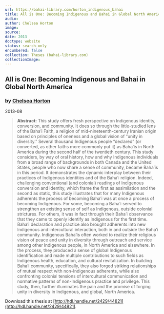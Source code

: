```yaml
---
url: https://bahai-library.com/horton_indigenous_bahai
title: All is One: Becoming Indigenous and Bahai in Global North America
audio: 
author: Chelsea Horton
image: 
source: 
date: 2013
doctype: website
status: search-only
encumbered: false
collection: Theses (bahai-library.com)
collectionImage: 
---
```



## All is One: Becoming Indigenous and Bahai in Global North America

### by [Chelsea Horton](https://bahai-library.com/author/Chelsea+Horton)

2013-08


> **Abstract:** This study offers fresh perspective on Indigenous identity, conversion, and community. It does so through the little-studied lens of the Baha’i Faith, a religion of mid-nineteenth-century Iranian origin based on principles of oneness and a global vision of “unity in diversity.” Several thousand Indigenous people “declared” (or converted, as other faiths more commonly put it) as Baha’is in North America during the second half of the twentieth century. This study considers, by way of oral history, how and why Indigenous individuals from a broad range of backgrounds in both Canada and the United States, people who now share a sense of community, became Baha’is in this period. It demonstrates the dynamic interplay between their practices of Indigenous identities and of the Baha’i religion. Indeed, challenging conventional (and colonial) readings of Indigenous conversion and identity, which frame the first as assimilation and the second as static, this study illustrates that for many Indigenous adherents the process of becoming Baha’i was at once a process of becoming Indigenous. For some, becoming a Baha’i served to strengthen an existing sense of self as Indigenous, outside colonial strictures. For others, it was in fact through their Baha’i observance that they came to openly identify as Indigenous for the first time. Baha’i declaration and practice also brought adherents into new Indigenous and intercultural interaction, both in and outside the Baha’i community. Indigenous Baha’is often worked to realize their religious vision of peace and unity in diversity through outreach and service among other Indigenous people, in North America and elsewhere. In the process, they produced a sense of global Indigenous identification and made multiple contributions to such fields as Indigenous health, education, and cultural revitalization. In building Baha’i community, specifically, they also forged striking relationships of mutual respect with non-Indigenous adherents, while also confronting colonial tensions of intercultural communication and normative patterns of non-Indigenous practice and privilege. This study, then, further illuminates the pain and the promise of forging unity in diversity in Indigenous, and global, North America.

Download this thesis at [http://hdl.handle.net/2429/44821](http://hdl.handle.net/2429/44821).
